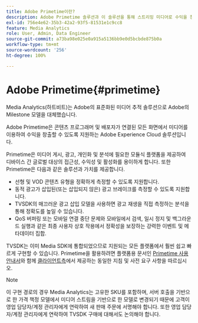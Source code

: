```yaml
---
title: Adobe Primetime이란?
description: Adobe Primetime 솔루션과 이 솔루션을 통해 스트리밍 미디어로 수익을 창출하는 방법을 알아봅니다.
exl-id: 756e4e62-35b3-42a2-93f5-81531e1c9cc8
feature: Media Analytics
role: User, Admin, Data Engineer
source-git-commit: a73ba98e025e0a915a5136bb9e0d5bcbde875b0a
workflow-type: tm+mt
source-wordcount: '256'
ht-degree: 100%

---
```


# Adobe Primetime{#primetime}

Media Analytics(하트비트)는 Adobe의 표준화된 미디어 추적 솔루션으로 Adobe의 Milestone 모델을 대체했습니다.

Adobe Primetime은 콘텐츠 프로그래머 및 배포자가 연결된 모든 화면에서 미디어를 이용하여 수익을 창출할 수 있도록 지원하는 Adobe Experience Cloud 솔루션입니다.

Primetime은 미디어 게시, 광고, 개인화 및 분석에 필요한 모듈식 플랫폼을 제공하여 디바이스 간 글로벌 대상의 접근성, 수익성 및 활성화를 용이하게 합니다. 또한 Primetime은 다음과 같은 솔루션과 가치를 제공합니다.

* 선형 및 VOD 콘텐츠 유형을 정확하게 측정할 수 있도록 지원합니다.
* 동적 광고가 삽입된(또는 삽입되지 않은) 광고 브레이크를 측정할 수 있도록 지원합니다.
* TVSDK의 매끄러운 광고 삽입 모델을 사용하면 광고 재생을 직접 측정하는 분석을 통해 정확도를 높일 수 있습니다.
* QoS 버퍼링 또는 모바일 연결 중단 문제와 모바일에서 검색, 일시 정지 및 백그라운드 실행과 같은 최종 사용자 상호 작용에서 정확성을 보장하는 강력한 이벤트 및 메타데이터 집합.
<!--
* Integrated support for Nielsen DTVR (linear) with ID3 metadata and DCR with CMS metadata.
-->

TVSDK는 이미 Media SDK에 통합되었으므로 지원되는 모든 플랫폼에서 훨씬 쉽고 빠르게 구현할 수 있습니다. <!--Primetime also supports the partnership with Nielsen.--> Primetime을 활용하려면 플랫폼용 문서인 [Primetime 사용 안내서](https://helpx.adobe.com/kr/primetime/user-guide.html)와 함께 [클라이언트측](/help/legacy/intro-to-ava/implementation-paths/client-side-path.md)에서 제공하는 동일한 지침 및 사전 요구 사항을 따르십시오.

>[!NOTE]
>
>이 구현 경로의 경우 Media Analytics는 고유한 SKU를 포함하며, 서버 호출을 기반으로 한 가격 책정 모델에서 미디어 스트림을 기반으로 한 모델로 변경되기 때문에 고객이 영업 담당자/계정 관리자에게 연락하여 새 판매 주문에 서명해야 합니다. 또한 영업 담당자/계정 관리자에게 연락하여 TVSDK 구매에 대해서도 논의해야 합니다.
